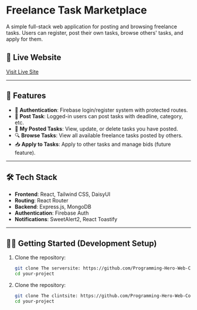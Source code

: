 # Freelance Task Marketplace

A simple full-stack web application for posting and browsing freelance tasks. Users can register, post their own tasks, browse others' tasks, and apply for them.

## 🔗 Live Website

[Visit Live Site](https://charming-marzipan-6dbf76.netlify.app/) 

---

## 🚀 Features

- 🔐 **Authentication**: Firebase login/register system with protected routes.
- 📃 **Post Task**: Logged-in users can post tasks with deadline, category, etc.
- 🧾 **My Posted Tasks**: View, update, or delete tasks you have posted.
- 🔍 **Browse Tasks**: View all available freelance tasks posted by others.
- 📥 **Apply to Tasks**: Apply to other tasks and manage bids (future feature).

---

## 🛠 Tech Stack

- **Frontend**: React, Tailwind CSS, DaisyUI
- **Routing**: React Router
- **Backend**: Express.js, MongoDB
- **Authentication**: Firebase Auth
- **Notifications**: SweetAlert2, React Toastify

---

## 🧑‍💻 Getting Started (Development Setup)

1. Clone the repository:
   ```bash
   git clone The serversite: https://github.com/Programming-Hero-Web-Course4/b11a10-server-side-paul-96-shimu
   cd your-project
2. Clone the repository:
   ```bash
   git clone The clintsite: https://github.com/Programming-Hero-Web-Course4/b11a10-client-side-paul-96-shimu
   cd your-project
